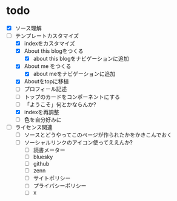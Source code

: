 # todo

- [x] ソース理解
- [ ] テンプレートカスタマイズ
  - [x] indexをカスタマイズ
  - [x] About this blogをつくる
    - [x] about this blogをナビゲーションに追加
  - [x] About me をつくる
    - [x] about meをナビゲーションに追加
  - [x] Aboutをtopに移植
  - [ ] プロフィール記述
  - [ ] トップのカードをコンポーネントにする
  - [ ] 「ようこそ」何とかならんか?
  - [x] indexを再調整
  - [ ] 色を自分好みに
- [ ] ライセンス関連
  - [ ] ソースとどうやってこのページが作られたかをかきこんでおく
  - [ ] ソーシャルリンクのアイコン使ってええんか?
    - [ ] 読書メーター
    - [ ] bluesky
    - [ ] github
    - [ ] zenn
    - [ ] サイトポリシー
    - [ ] プライバシーポリシー
    - [ ] x
